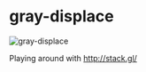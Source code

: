 # gray-displace

![gray-displace](https://c2.staticflickr.com/2/1470/23836884549_dcfbb64ba8_o.png)

Playing around with http://stack.gl/
